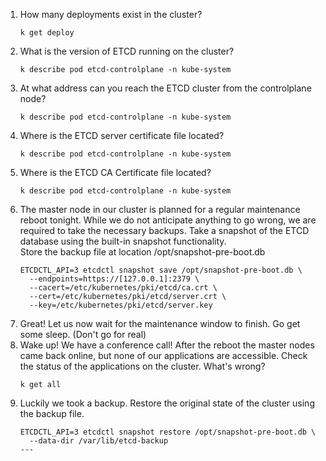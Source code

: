 1. How many deployments exist in the cluster?
    ```
    k get deploy
    ```
2. What is the version of ETCD running on the cluster?
    ```
    k describe pod etcd-controlplane -n kube-system
    ```
3. At what address can you reach the ETCD cluster from the controlplane node?
    ```
    k describe pod etcd-controlplane -n kube-system
    ```
4. Where is the ETCD server certificate file located?
    ```
    k describe pod etcd-controlplane -n kube-system
    ```
5. Where is the ETCD CA Certificate file located?
    ```
    k describe pod etcd-controlplane -n kube-system
    ```
6. The master node in our cluster is planned for a regular maintenance reboot tonight. While we do not anticipate anything to go wrong, we are required to take the necessary backups. Take a snapshot of the ETCD database using the built-in snapshot functionality.   
Store the backup file at location /opt/snapshot-pre-boot.db
    ```
    ETCDCTL_API=3 etcdctl snapshot save /opt/snapshot-pre-boot.db \
      --endpoints=https://[127.0.0.1]:2379 \
      --cacert=/etc/kubernetes/pki/etcd/ca.crt \
      --cert=/etc/kubernetes/pki/etcd/server.crt \
      --key=/etc/kubernetes/pki/etcd/server.key
    ```
7. Great! Let us now wait for the maintenance window to finish. Go get some sleep. (Don't go for real)
8. Wake up! We have a conference call! After the reboot the master nodes came back online, but none of our applications are accessible. Check the status of the applications on the cluster. What's wrong?
    ```
    k get all
    ```
9. Luckily we took a backup. Restore the original state of the cluster using the backup file.
    ```
    ETCDCTL_API=3 etcdctl snapshot restore /opt/snapshot-pre-boot.db \
      --data-dir /var/lib/etcd-backup
    ---
    
    ```